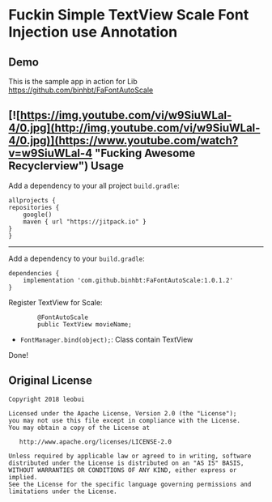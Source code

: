# 
Fuckin Simple TextView Scale Font Injection use Annotation
=================

Demo
-------
This is the sample app in action for Lib
https://github.com/binhbt/FaFontAutoScale

[![https://img.youtube.com/vi/w9SiuWLal-4/0.jpg](http://img.youtube.com/vi/w9SiuWLal-4/0.jpg)](https://www.youtube.com/watch?v=w9SiuWLal-4 "Fucking Awesome Recyclerview")
Usage
-------
Add a dependency to your all project `build.gradle`:

    allprojects {
    repositories {
        google()
        maven { url "https://jitpack.io" }
    }
    }

-------
Add a dependency to your 
`build.gradle`:

    dependencies {
        implementation 'com.github.binhbt:FaFontAutoScale:1.0.1.2'
    }


Register TextView for Scale:

```
        @FontAutoScale
        public TextView movieName;
```
 - `FontManager.bind(object);`: Class contain TextView

Done!
 

Original License
-------

    Copyright 2018 leobui

    Licensed under the Apache License, Version 2.0 (the "License");
    you may not use this file except in compliance with the License.
    You may obtain a copy of the License at

       http://www.apache.org/licenses/LICENSE-2.0

    Unless required by applicable law or agreed to in writing, software
    distributed under the License is distributed on an "AS IS" BASIS,
    WITHOUT WARRANTIES OR CONDITIONS OF ANY KIND, either express or implied.
    See the License for the specific language governing permissions and
    limitations under the License.



